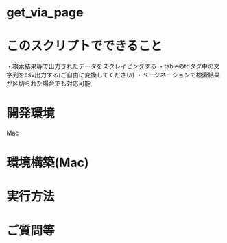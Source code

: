 # get_via_page

# このスクリプトでできること
・検索結果等で出力されたデータをスクレイピングする
・tableのtdタグ中の文字列をcsv出力する(ご自由に変換してください)
・ページネーションで検索結果が区切られた場合でも対応可能


# 開発環境

Mac



# 環境構築(Mac)




# 実行方法




# ご質問等




